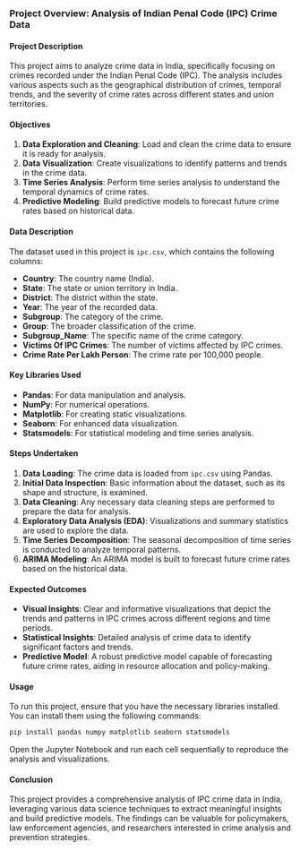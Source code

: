 ### Project Overview: Analysis of Indian Penal Code (IPC) Crime Data

#### Project Description
This project aims to analyze crime data in India, specifically focusing on crimes recorded under the Indian Penal Code (IPC). The analysis includes various aspects such as the geographical distribution of crimes, temporal trends, and the severity of crime rates across different states and union territories.

#### Objectives
1. **Data Exploration and Cleaning**: Load and clean the crime data to ensure it is ready for analysis.
2. **Data Visualization**: Create visualizations to identify patterns and trends in the crime data.
3. **Time Series Analysis**: Perform time series analysis to understand the temporal dynamics of crime rates.
4. **Predictive Modeling**: Build predictive models to forecast future crime rates based on historical data.

#### Data Description
The dataset used in this project is `ipc.csv`, which contains the following columns:
- **Country**: The country name (India).
- **State**: The state or union territory in India.
- **District**: The district within the state.
- **Year**: The year of the recorded data.
- **Subgroup**: The category of the crime.
- **Group**: The broader classification of the crime.
- **Subgroup_Name**: The specific name of the crime category.
- **Victims Of IPC Crimes**: The number of victims affected by IPC crimes.
- **Crime Rate Per Lakh Person**: The crime rate per 100,000 people.

#### Key Libraries Used
- **Pandas**: For data manipulation and analysis.
- **NumPy**: For numerical operations.
- **Matplotlib**: For creating static visualizations.
- **Seaborn**: For enhanced data visualization.
- **Statsmodels**: For statistical modeling and time series analysis.

#### Steps Undertaken
1. **Data Loading**: The crime data is loaded from `ipc.csv` using Pandas.
2. **Initial Data Inspection**: Basic information about the dataset, such as its shape and structure, is examined.
3. **Data Cleaning**: Any necessary data cleaning steps are performed to prepare the data for analysis.
4. **Exploratory Data Analysis (EDA)**: Visualizations and summary statistics are used to explore the data.
5. **Time Series Decomposition**: The seasonal decomposition of time series is conducted to analyze temporal patterns.
6. **ARIMA Modeling**: An ARIMA model is built to forecast future crime rates based on the historical data.

#### Expected Outcomes
- **Visual Insights**: Clear and informative visualizations that depict the trends and patterns in IPC crimes across different regions and time periods.
- **Statistical Insights**: Detailed analysis of crime data to identify significant factors and trends.
- **Predictive Model**: A robust predictive model capable of forecasting future crime rates, aiding in resource allocation and policy-making.

#### Usage
To run this project, ensure that you have the necessary libraries installed. You can install them using the following commands:
```bash
pip install pandas numpy matplotlib seaborn statsmodels
```
Open the Jupyter Notebook and run each cell sequentially to reproduce the analysis and visualizations.

#### Conclusion
This project provides a comprehensive analysis of IPC crime data in India, leveraging various data science techniques to extract meaningful insights and build predictive models. The findings can be valuable for policymakers, law enforcement agencies, and researchers interested in crime analysis and prevention strategies.
